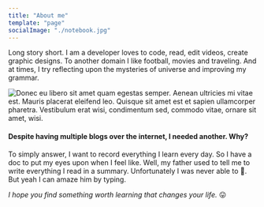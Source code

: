 ```yaml
---
title: "About me"
template: "page"
socialImage: "./notebook.jpg"
---
```


Long story short. I am a developer loves to code, read, edit videos, create graphic designs. To another domain I like football, movies and traveling. And at times, I try reflecting upon the mysteries of universe and improving my grammar.

![Donec eu libero sit amet quam egestas semper. Aenean ultricies mi vitae est. Mauris placerat eleifend leo. Quisque sit amet est et sapien ullamcorper pharetra. Vestibulum erat wisi, condimentum sed, commodo vitae, ornare sit amet, wisi.](/notebook.jpg)

#### Despite having multiple blogs over the internet, I needed another. Why?

To simply answer, I want to record everything I learn every day. So I have a doc to put my eyes upon when I feel like. Well, my father used to tell me to write everything I read in a summary. Unfortunately I was never able to 🥲. But yeah I can amaze him by typing.

 _I hope you find something worth  learning that changes your life._ 😛
